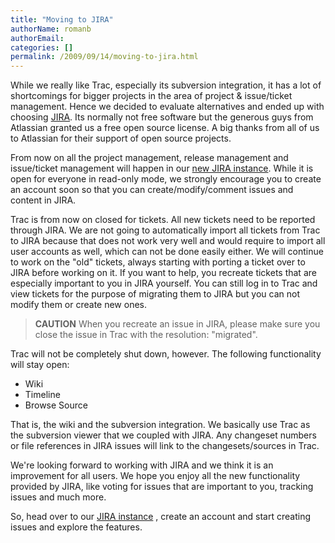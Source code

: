 ```yaml
---
title: "Moving to JIRA"
authorName: romanb
authorEmail:
categories: []
permalink: /2009/09/14/moving-to-jira.html
---
```

While we really like Trac, especially its subversion integration, it has
a lot of shortcomings for bigger projects in the area of project &
issue/ticket management. Hence we decided to evaluate alternatives and
ended up with choosing [JIRA](https://www.atlassian.com/software/jira).
Its normally not free software but the generous guys from Atlassian
granted us a free open source license. A big thanks from all of us to
Atlassian for their support of open source projects.

From now on all the project management, release management and
issue/ticket management will happen in our [new JIRA
instance](https://www.doctrine-project.org/jira). While it is open for
everyone in read-only mode, we strongly encourage you to create an
account soon so that you can create/modify/comment issues and content in
JIRA.

Trac is from now on closed for tickets. All new tickets need to be
reported through JIRA. We are not going to automatically import all
tickets from Trac to JIRA because that does not work very well and would
require to import all user accounts as well, which can not be done
easily either. We will continue to work on the "old" tickets, always
starting with porting a ticket over to JIRA before working on it. If you
want to help, you recreate tickets that are especially important to you
in JIRA yourself. You can still log in to Trac and view tickets for the
purpose of migrating them to JIRA but you can not modify them or create
new ones.

> **CAUTION** When you recreate an issue in JIRA, please make sure you
> close the issue in Trac with the resolution: "migrated".

Trac will not be completely shut down, however. The following
functionality will stay open:

-   Wiki
-   Timeline
-   Browse Source

That is, the wiki and the subversion integration. We basically use Trac
as the subversion viewer that we coupled with JIRA. Any changeset
numbers or file references in JIRA issues will link to the
changesets/sources in Trac.

We're looking forward to working with JIRA and we think it is an
improvement for all users. We hope you enjoy all the new functionality
provided by JIRA, like voting for issues that are important to you,
tracking issues and much more.

So, head over to our [JIRA instance](https://www.doctrine-project.org/jira) ,
create an account and start creating issues and explore the features.
